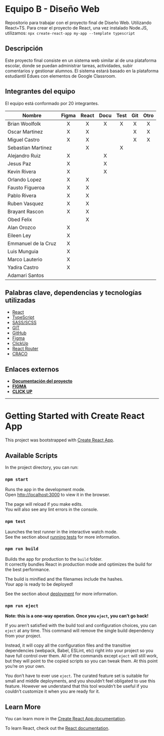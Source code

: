# Equipo B - Diseño Web
Repositorio para trabajar con el proyecto final de Diseño Web. Utilizando React+TS.
Para crear el proyecto de React, una vez instalado Node.JS, utilizamos:
`npx create-react-app my-app --template typescript`

## Descripción
Este proyecto final consiste en un sistema web similar al de una plataforma escolar, donde se puedan administrar tareas, actividades, subir comentarios y gestionar alumnos. El sistema estará basado en la plataforma estudiantil Edues con elementos de Google Classroom.

## Integrantes del equipo
El equipo está conformado por 20 integrantes.

| **Nombre**          | **Figma** | **React** | **Docu** | **Test** | **Git** | **Otro** |
|---------------------|:---------:|:---------:|:--------:|:--------:|:-------:|:--------:|
| Brian Woolfolk      |     X     |     X     |     X    |     X    |    X    |     X    |
| Oscar Martinez      |     X     |     X     |          |          |    X    |     X    |
| Miguel Castro       |     X     |     X     |          |          |    X    |     X    |
| Sebastian Martinez  |           |     X     |          |     X    |         |          |
| Alejandro Ruiz      |     X     |           |     X    |          |         |          |
| Jesus Paz           |     X     |           |     X    |          |         |          |
| Kevin Rivera        |     X     |           |     X    |          |         |          |
| Orlando Lopez       |     X     |     X     |          |          |         |          |
| Fausto Figueroa     |     X     |     X     |          |          |         |          |
| Pablo Rivera        |     X     |     X     |          |          |         |          |
| Ruben Vasquez       |     X     |     X     |          |          |         |          |
| Brayant Rascon      |     X     |     X     |          |          |         |          |
| Obed Felix          |           |     X     |          |          |         |          |
| Alan Orozco         |     X     |           |          |          |         |          |
| Eileen Ley          |     X     |           |          |          |         |          |
| Emmanuel de la Cruz |     X     |           |          |          |         |          |
| Luis Munguia        |     X     |           |          |          |         |          |
| Marco Lauterio      |     X     |           |          |          |         |          |
| Yadira Castro       |     X     |           |          |          |         |          |
| Adamari Santos      |           |           |          |          |         |          |

## Palabras clave, dependencias y tecnologías utilizadas
- [React](https://react.dev/)
- [TypeScript](https://www.typescriptlang.org/)
- [SASS/SCSS](https://sass-lang.com/)
- [GIT](https://git-scm.com/doc)
- [GitHub](https://docs.github.com/en)
- [Figma](https://help.figma.com/hc/en-us)
- [ClickUp](https://help.clickup.com/hc/en-us)
- [React Router](https://reactrouter.com/en/main)
- [CRACO](https://craco.js.org/)

## Enlaces externos
- [**Documentación del proyecto**](https://docs.google.com/document/d/1gHKUGuNCO_haa5oD8pjlm1nHK45DR5sbnpUwQ0AeS6s/edit?usp=sharing)
- [**FIGMA**](https://www.figma.com/file/qWfPJFdUzzC0gcXGkih15u/Layout-Proyecto?type=design&t=cshkZ8ztNODoNzIV-6)
- [**CLICK UP**](https://app.clickup.com/9011054143/v/s/90110161979)

-----------------------------------------------------------------------------------------------------

# Getting Started with Create React App

This project was bootstrapped with [Create React App](https://github.com/facebook/create-react-app).

## Available Scripts

In the project directory, you can run:

### `npm start`

Runs the app in the development mode.\
Open [http://localhost:3000](http://localhost:3000) to view it in the browser.

The page will reload if you make edits.\
You will also see any lint errors in the console.

### `npm test`

Launches the test runner in the interactive watch mode.\
See the section about [running tests](https://facebook.github.io/create-react-app/docs/running-tests) for more information.

### `npm run build`

Builds the app for production to the `build` folder.\
It correctly bundles React in production mode and optimizes the build for the best performance.

The build is minified and the filenames include the hashes.\
Your app is ready to be deployed!

See the section about [deployment](https://facebook.github.io/create-react-app/docs/deployment) for more information.

### `npm run eject`

**Note: this is a one-way operation. Once you `eject`, you can’t go back!**

If you aren’t satisfied with the build tool and configuration choices, you can `eject` at any time. This command will remove the single build dependency from your project.

Instead, it will copy all the configuration files and the transitive dependencies (webpack, Babel, ESLint, etc) right into your project so you have full control over them. All of the commands except `eject` will still work, but they will point to the copied scripts so you can tweak them. At this point you’re on your own.

You don’t have to ever use `eject`. The curated feature set is suitable for small and middle deployments, and you shouldn’t feel obligated to use this feature. However we understand that this tool wouldn’t be useful if you couldn’t customize it when you are ready for it.

## Learn More

You can learn more in the [Create React App documentation](https://facebook.github.io/create-react-app/docs/getting-started).

To learn React, check out the [React documentation](https://reactjs.org/).
